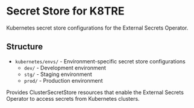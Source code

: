 # Secret Store for K8TRE

Kubernetes secret store configurations for the External Secrets Operator.

## Structure

- `kubernetes/envs/` - Environment-specific secret store configurations
  - `dev/` - Development environment
  - `stg/` - Staging environment  
  - `prod/` - Production environment

Provides ClusterSecretStore resources that enable the External Secrets Operator to access secrets from Kubernetes clusters.
